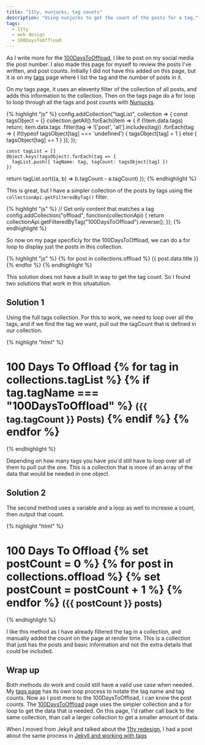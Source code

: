 ```yaml
---
title: "11ty, nunjucks, tag counts"
description: "Using nunjucks to get the count of the posts for a tag."
tags:
  - 11ty
  - web design
  - 100DaysToOffload
---
```


As I write more for the [100DaysToOffload](/100DaysToOffload/), I like to post on my social media the post number. I also made this page for myself to review the posts I've written, and post counts. Initially I did not have this added on this page, but it is on my [tags](/tags/) page where I list the tag and the number of posts in it. 

On my tags page, it uses an eleventy filter of the collection of all posts, and adds this information to the collection. Then on the tags page do a for loop to loop through all the tags and post counts with [Nunjucks](https://mozilla.github.io/nunjucks/). 

{% highlight "js" %}
config.addCollection("tagList", collection => {
    const tagsObject = {}
    collection.getAll().forEach(item => {
      if (!item.data.tags) return;
      item.data.tags
        .filter(tag => !['post', 'all'].includes(tag))
        .forEach(tag => {
          if(typeof tagsObject[tag] === 'undefined') {
            tagsObject[tag] = 1
          } else {
            tagsObject[tag] += 1
          }
        });
    });

    const tagList = []
    Object.keys(tagsObject).forEach(tag => {
      tagList.push({ tagName: tag, tagCount: tagsObject[tag] })
    })
  return tagList.sort((a, b) => b.tagCount - a.tagCount)
});
{% endhighlight %}

This is great, but I have a simpler collection of the posts by tags using the `collectionApi.getFilteredByTag()` filter.

{% highlight "js" %}
// Get only content that matches a tag
config.addCollection("offload", function(collectionApi) {
  return collectionApi.getFilteredByTag("100DaysToOffload").reverse();
});
{% endhighlight %}

So now on my page specificly for the 100DaysToOffload, we can do a for loop to display just the posts in this collection. 

{% highlight "js" %}
{% for post in collections.offload %}
  {{ post.data.title }}
{% endfor %}
{% endhighlight %}

This solution does not have a built in way to get the tag count. So I found two solutions that work in this situatution. 

## Solution 1

Using the full tags collection. For this to work, we need to loop over all the tags, and if we find the tag we want, pull out the tagCount that is defined in our collection.

{% highlight "html" %}
<h1>100 Days To Offload
  {% for tag in collections.tagList %}
    {% if tag.tagName === "100DaysToOffload" %}
      <small>({{ tag.tagCount }} Posts)</small>
    {% endif %}
  {% endfor %}
</h1>
{% endhighlight %}

Depending on how many tags you have you'd still have to loop over all of them to pull out the one. This is a collection that is more of an array of the data that would be needed in one object.

## Solution 2

The second method uses a variable and a loop as well to increase a count, then output that count. 

{% highlight "html" %}
<h1>100 Days To Offload
  {% set postCount = 0 %}
  {% for post in collections.offload %}
    {% set postCount = postCount + 1 %}
  {% endfor %}
  <small>({{ postCount }} posts)</small>
</h1>
{% endhighlight %}

I like this method as I have already filtered the tag in a collection, and manually added the count on the page at render time. This is a collection that just has the posts and basic information and not the extra details that could be included.

## Wrap up

Both methods do work and could still have a valid use case when needed. My [tags page](/tags/) has its own loop process to notate the tag name and tag counts. Now as I post more to the 100DaysToOffload, I can know the post counts. The [100DaysToOffload](/100DaysToOffload/) page uses the simpler collection and a for loop to get the data that is needed. On this page, I'd rather call back to the same collection, than call a larger collection to get a smaller amount of data. 

When I moved from Jekyll and talked about the [11ty redesign](/blog/11ty-redesign), I had a post about the same process in [Jekyll and working with tags](/blog/working-wtih-jekyll-tags)